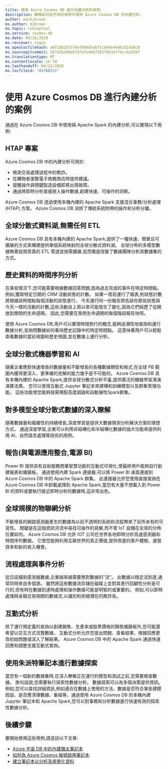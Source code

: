 ```yaml
---
title: 使用 Azure Cosmos DB 進行內建分析的用例。
description: 瞭解如何在不同的用例中使用 Azure Cosmos DB 的內建分析。
author: markjbrown
ms.author: mjbrown
ms.topic: conceptual
ms.service: cosmos-db
ms.date: 09/26/2019
ms.reviewer: sngun
ms.openlocfilehash: adf1db2d737de7004b5ab71c8e0e44d61d1da8c9
ms.sourcegitcommit: d57d2be09e67d7afed4b7565f9e3effdcc4a55bf
ms.translationtype: MT
ms.contentlocale: zh-TW
ms.lasthandoff: 04/22/2020
ms.locfileid: "81768511"
---
```

# <a name="use-cases-for-built-in-analytics-with-azure-cosmos-db"></a>使用 Azure Cosmos DB 進行內建分析的案例

通過在 Azure Cosmos DB 中使用與 Apache Spark 的內建分析,可以實現以下用例:

## <a name="htap-scenarios"></a>HTAP 專案

Azure Cosmos DB 中的內建分析可用於:

* 檢測交易處理過程中的欺詐。
* 在購物者瀏覽電子商務商店時提供建議。
* 提醒操作員關鍵製造設備即將出現故障。
* 通過將即時分析直接嵌入操作數據,創建快速、可操作的洞察。

Azure Cosmos DB 透過使用本機內建的 Apache Spark 支援混合事務/分析處理 (HTAP) 方案。 Azure Cosmos DB 消除了傳統系統附帶的操作和分析分離。

## <a name="globally-distributed-data-lake-without-requiring-any-etl"></a>全球分散式資料湖,無需任何 ETL

Azure Cosmos DB 具有本機內建的 Apache Spark,提供了一種快速、簡單且可擴展的方式來構建提供單個系統映射的全球分散式資料湖。 全球分佈的多模型數據無需投資昂貴的 ETL 管道並按需擴展,從而徹底改變了數據團隊分析其數據集的方式。

## <a name="time-series-analytics-over-historic-data"></a>歷史資料的時間序列分析

在某些情況下,您可能需要根據數據回答問題,因為過去完成的事件在特定時間點。 例如,獲取特定日期的 CRM 活動狀態的計數。 如果一周前運行了報表,則狀態計數將根據該時間點每個活動的狀態進行。 今天運行同一份報告將告訴你那些狀態與今天一樣的活動的計數,這些活動自上周以來可能發生了變化,因為它們經歷了從開放到關閉的生命週期。 因此,您需要在案例生命週期的每個階段報告快照。

使用 Azure Cosmos DB,用戶可以實現時間旅行的概念,能夠追溯性地查詢和運行數據分析,並詢問數據如何看待歷史記錄中的特定時間點。 這意味著用戶可以輕鬆查看數據的當前視圖和歷史視圖,並在數據上運行分析。

## <a name="globally-distributed-machine-learning-and-ai"></a>全球分散式機器學習和 AI

隨著企業應對快速增長的數據量和不斷增長的各種數據類型和格式,在全球 PB 範圍內獲得更深入、更準確的見解的能力幾乎是不可能的。 Azure Cosmos DB 具有本機內建的 Apache Spark,提供全球分散式分析平臺,提供廣泛的機器學習演演演算法庫。 您可以使用互動式 Jupyter 筆記本來建構和訓練模型以及群集管理功能。 這些功能使您能夠按需預配高度調諧和自動彈性Spark群集。

## <a name="deep-learning-on-multi-model-globally-distributed-data"></a>對多模型全球分散式數據的深入瞭解

隨著數據量和複雜性的持續增長,深度學習是提供大數據預測分析解決方案的理想方式。 通過深度學習,企業可以利用非結構化和半結構化數據的強大功能來提供利用 AI、自然語言處理等技術的用例。

## <a name="reporting-integrating-with-power-apps-power-bi"></a>報告(與電源應用整合,電源 BI)

Power BI 提供具有自助服務商業智慧功能的互動式可視化,使最終用戶能夠自行創建報表和儀錶板。 通過使用內建 Spark 連接器,可以將 Power BI 桌面連接到 Azure Cosmos DB 中的 Apache Spark 群集。 此連接器允許您使用直接查詢在 Azure Cosmos DB 中卸載處理到 Apache Spark,當您有大量不想載入到 Power BI 的資料或要執行接近即時分析的數據時,這非常出色。

## <a name="iot-analytics-at-global-scale"></a>全球規模的物聯網分析

不斷增長的網路感測器產生的數據為以前不透明的系統和流程帶來了前所未有的可見性。 關鍵是在這個資訊洪流中尋找可操作的見解,而不管 IoT 設備在全球的分佈位置如何。 Azure Cosmos DB 允許 IOT 公司在世界各地即時分析高速感測器和時間序列數據。 它使您能夠利用互聯世界的真正價值,提供改進的客戶體驗、運營效率和新的收入機會。

## <a name="stream-processing-and-event-analytics"></a>流程處理與事件分析 

從日誌檔到感測器數據,企業越來越需要應對數據的"流"。 此數據以穩定流到達,通常同時來自多個源。 雖然將這些數據流存儲在磁碟上並對其進行回顧性分析是可行的,但有時在數據到達時處理和操作數據可能是明智的或重要的。 例如,可以即時處理與金融交易相關的數據流,以識別和拒絕潛在的欺詐易。

## <a name="interactive-analytics"></a>互動式分析

除了運行預定義的查詢以創建銷售、生產率或股票價格的靜態儀錶板外,您可能還希望以交互方式流覽數據。 互動式分析允許您提出問題、查看結果、根據回應更改初始問題或深入了解結果。 Azure Cosmos DB 中的 Apache Spark 通過快速回應和調整支援互動式查詢。

## <a name="data-exploration-using-jupyter-notebooks"></a>使用朱派特筆記本進行數據探索

當您有一個新的數據集時,在深入瞭解正在運行的模型和測試之前,您需要檢查數據。 換句話說,您需要執行探索性數據分析。 數據探索可以為多個決策提供資訊。 例如,您可以查找詳細資訊,例如適合在數據上使用的方法、數據是否符合某些建模假設、是否應清理數據、重組等。通過使用 Azure Cosmos DB 的本機內建 Jupyter 筆記本和 Apache Spark,您可以對事務和分析數據進行快速有效的探索性數據分析。

## <a name="next-steps"></a>後續步驟

要開始使用這些用例,請造訪以下文章:

* [Azure 宇宙 DB 中的內建猶太筆記本](cosmosdb-jupyter-notebooks.md)
* [如何為 Azure Cosmos 帳號啟用筆記本](enable-notebooks.md)
* [建立筆記本以分析及視覺化資料](create-notebook-visualize-data.md)